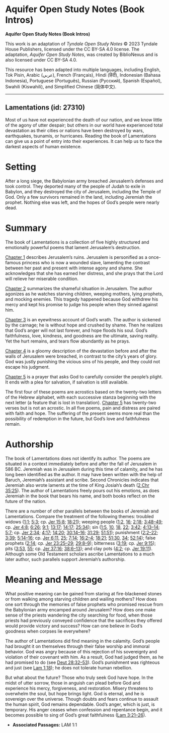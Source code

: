# Aquifer Open Study Notes (Book Intros)

**Aquifer Open Study Notes (Book Intros)**

This work is an adaptation of *Tyndale Open Study Notes* © 2023 Tyndale House Publishers, licensed under the CC BY\-SA 4\.0 license. The adaptation, *Aquifer Open Study Notes*, was created by BiblioNexus and is also licensed under CC BY\-SA 4\.0\.

This resource has been adapted into multiple languages, including English, Tok Pisin, Arabic (عربي), French (Français), Hindi (हिंदी), Indonesian (Bahasa Indonesia), Portuguese (Português), Russian (Русский), Spanish (Español), Swahili (Kiswahili), and Simplified Chinese (简体中文).



--------------------------------

## Lamentations (id: 27310)

Most of us have not experienced the death of our nation, and we know little of the agony of utter despair; but others in our world have experienced total devastation as their cities or nations have been destroyed by wars, earthquakes, tsunamis, or hurricanes. Reading the book of Lamentations can give us a point of entry into their experiences. It can help us to face the darkest aspects of human existence.

Setting
=======

After a long siege, the Babylonian army breached Jerusalem’s defenses and took control. They deported many of the people of Judah to exile in Babylon, and they destroyed the city of Jerusalem, including the Temple of God. Only a few survivors remained in the land, including Jeremiah the prophet. Nothing else was left, and the hopes of God’s people were nearly dead.

Summary
=======

The book of Lamentations is a collection of five highly structured and emotionally powerful poems that lament Jerusalem’s destruction.

[Chapter 1](https://ref.ly/Lam1:1-Lam1:22) describes Jerusalem’s ruins. Jerusalem is personified as a once\-famous princess who is now a wounded slave, lamenting the contrast between her past and present with intense agony and shame. She acknowledges that she has earned her distress, and she prays that the Lord will relieve her miserable condition.

[Chapter 2](https://ref.ly/Lam2:1-Lam2:22) summarizes the shameful situation in Jerusalem. The author agonizes as he watches starving children, weeping mothers, lying prophets, and mocking enemies. This tragedy happened because God withdrew his mercy and kept his promise to judge his people when they sinned against him.

[Chapter 3](https://ref.ly/Lam3:1-Lam3:66) is an eyewitness account of God’s wrath. The author is sickened by the carnage; he is without hope and crushed by shame. Then he realizes that God’s anger will not last forever, and hope floods his soul. God’s faithfulness, love, kindness, and goodness are the ultimate, saving reality. Yet the hurt remains, and tears flow abundantly as he prays.

[Chapter 4](https://ref.ly/Lam4:1-Lam4:22) is a gloomy description of the devastation before and after the walls of Jerusalem were breached, in contrast to the city’s years of glory. God was justly punishing the vicious sins of his people, and they could not escape his judgment.

[Chapter 5](https://ref.ly/Lam5:1-Lam5:22) is a prayer that asks God to carefully consider the people’s plight. It ends with a plea for salvation, if salvation is still available.

The first four of these poems are acrostics based on the twenty\-two letters of the Hebrew alphabet, with each successive stanza beginning with the next letter (a feature that is lost in translation). [Chapter 5](https://ref.ly/Lam5:1-Lam5:22) has twenty\-two verses but is not an acrostic. In all five poems, pain and distress are paired with faith and hope. The suffering of the present seems more real than the possibility of redemption in the future, but God’s love and faithfulness remain.

Authorship
==========

The book of Lamentations does not identify its author. The poems are situated in a context immediately before and after the fall of Jerusalem in 586 BC. Jeremiah was in Jerusalem during this time of calamity, and he has long been identified as the author. It may have been written with the help of Baruch, Jeremiah’s assistant and scribe. Second Chronicles indicates that Jeremiah also wrote laments at the time of King Josiah’s death ([2 Chr 35:25](https://ref.ly/2Chr35:25)). The author of Lamentations freely pours out his emotions, as does Jeremiah in the book that bears his name, and both books reflect on the future of the nation.

There are a number of other parallels between the books of Jeremiah and Lamentations. Compare the treatment of the following themes: troubled widows ([1:1](https://ref.ly/Lam1:1); [5:3](https://ref.ly/Lam5:3); cp. [Jer 15:8](https://ref.ly/Jer15:8); [18:21](https://ref.ly/Jer18:21)); weeping people ([1:2](https://ref.ly/Lam1:2), [16](https://ref.ly/Lam1:16); [2:18](https://ref.ly/Lam2:18); [3:48–49](https://ref.ly/Lam3:48-Lam3:49); cp. [Jer 4:8](https://ref.ly/Jer4:8); [6:26](https://ref.ly/Jer6:26); [9:1](https://ref.ly/Jer9:1); [13:17](https://ref.ly/Jer13:17); [14:17](https://ref.ly/Jer14:17); [25:34](https://ref.ly/Jer25:34)); sin ([1:5](https://ref.ly/Lam1:5), [10](https://ref.ly/Lam1:10), [18](https://ref.ly/Lam1:18), [22](https://ref.ly/Lam1:22); [3:42](https://ref.ly/Lam3:42); [4:13–14](https://ref.ly/Lam4:13-Lam4:14); [5:7](https://ref.ly/Lam5:7); cp. [Jer 2:34](https://ref.ly/Jer2:34); [4:17](https://ref.ly/Jer4:17); [14:20](https://ref.ly/Jer14:20); [30:14–16](https://ref.ly/Jer30:14-Jer30:16); [31:29](https://ref.ly/Jer31:29); [51:51](https://ref.ly/Jer51:51)); punishment ([2:2–22](https://ref.ly/Lam2:2-Lam2:22); [3:39](https://ref.ly/Lam3:39); [5:14–16](https://ref.ly/Lam5:14-Lam5:16); cp. [Jer 6:11](https://ref.ly/Jer6:11), [25](https://ref.ly/Jer6:25); [7:14](https://ref.ly/Jer7:14); [16:2–4](https://ref.ly/Jer16:2-Jer16:4); [18:21](https://ref.ly/Jer18:21); [51:30](https://ref.ly/Jer51:30), [34](https://ref.ly/Jer51:34); [52:14](https://ref.ly/Jer52:14)); false prophets ([2:14](https://ref.ly/Lam2:14); cp. [Jer 23:25–29](https://ref.ly/Jer23:25-Jer23:29); [29:8–9](https://ref.ly/Jer29:8-Jer29:9)); bitterness ([3:19](https://ref.ly/Lam3:19); cp. [Jer 9:15](https://ref.ly/Jer9:15)); pits ([3:53](https://ref.ly/Lam3:53), [55](https://ref.ly/Lam3:55); cp. [Jer 37:16](https://ref.ly/Jer37:16); [38:6–13](https://ref.ly/Jer38:6-Jer38:13)); and clay pots ([4:2](https://ref.ly/Lam4:2); cp. [Jer 19:11](https://ref.ly/Jer19:11)). Although some Old Testament scholars ascribe Lamentations to a much later author, such parallels support Jeremiah’s authorship.

Meaning and Message
===================

What positive meaning can be gained from staring at fire\-blackened stones or from walking among starving children and wailing mothers? How does one sort through the memories of false prophets who promised rescue from the Babylonian army encamped around Jerusalem? How does one make sense of the priests wandering the city searching for food, when those priests had previously conveyed confidence that the sacrifices they offered would provide victory and success? How can one believe in God’s goodness when corpses lie everywhere?

The author of Lamentations did find meaning in the calamity. God’s people had brought it on themselves through their false worship and immoral behavior. God was angry because of this rejection of his sovereignty and violation of their covenant with him. As a result, God had judged them, as he had promised to do (see [Deut 28:32–53](https://ref.ly/Deut28:32-Deut28:53)). God’s punishment was righteous and just (see [Lam 1:18](https://ref.ly/Lam1:18)); he does not tolerate human rebellion.

But what about the future? Those who truly seek God have hope. In the midst of utter sorrow, those in anguish can plead before God and experience his mercy, forgiveness, and restoration. Misery threatens to overwhelm the soul, but hope brings light. God is eternal, and he is sovereign over the universe. Though doubts and fears continue to assault the human spirit, God remains dependable. God’s anger, which is just, is temporary. His anger ceases when confession and repentance begin, and it becomes possible to sing of God’s great faithfulness ([Lam 3:21–26](https://ref.ly/Lam3:21-Lam3:26)).

* **Associated Passages:** LAM 1:1

